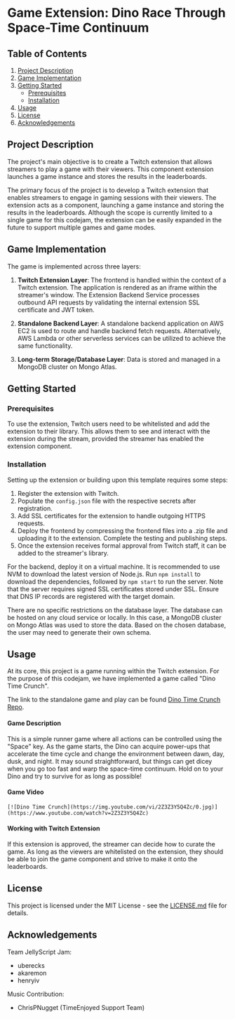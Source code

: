 # Game Extension: Dino Race Through Space-Time Continuum

## Table of Contents
1. [Project Description](#project-description)
2. [Game Implementation](#game-implementation)
3. [Getting Started](#getting-started)
    - [Prerequisites](#prerequisites)
    - [Installation](#installation)
4. [Usage](#usage)
5. [License](#license)
6. [Acknowledgements](#acknowledgements)

## Project Description

The project's main objective is to create a Twitch extension that allows streamers to play a game with their viewers. This component extension launches a game instance and stores the results in the leaderboards.

The primary focus of the project is to develop a Twitch extension that enables streamers to engage in gaming sessions with their viewers. The extension acts as a component, launching a game instance and storing the results in the leaderboards. Although the scope is currently limited to a single game for this codejam, the extension can be easily expanded in the future to support multiple games and game modes.

## Game Implementation

The game is implemented across three layers:

1. **Twitch Extension Layer**: The frontend is handled within the context of a Twitch extension. The application is rendered as an iframe within the streamer's window. The Extension Backend Service processes outbound API requests by validating the internal extension SSL certificate and JWT token.

2. **Standalone Backend Layer**: A standalone backend application on AWS EC2 is used to route and handle backend fetch requests. Alternatively, AWS Lambda or other serverless services can be utilized to achieve the same functionality.

3. **Long-term Storage/Database Layer**: Data is stored and managed in a MongoDB cluster on Mongo Atlas.

## Getting Started

### Prerequisites

To use the extension, Twitch users need to be whitelisted and add the extension to their library. This allows them to see and interact with the extension during the stream, provided the streamer has enabled the extension component.

### Installation

Setting up the extension or building upon this template requires some steps:

1. Register the extension with Twitch.
2. Populate the `config.json` file with the respective secrets after registration.
3. Add SSL certificates for the extension to handle outgoing HTTPS requests.
4. Deploy the frontend by compressing the frontend files into a .zip file and uploading it to the extension. Complete the testing and publishing steps.
5. Once the extension receives formal approval from Twitch staff, it can be added to the streamer's library.

For the backend, deploy it on a virtual machine. It is recommended to use NVM to download the latest version of Node.js. Run `npm install` to download the dependencies, followed by `npm start` to run the server. Note that the server requires signed SSL certificates stored under SSL. Ensure that DNS IP records are registered with the target domain.

There are no specific restrictions on the database layer. The database can be hosted on any cloud service or locally. In this case, a MongoDB cluster on Mongo Atlas was used to store the data. Based on the chosen database, the user may need to generate their own schema.

## Usage

At its core, this project is a game running within the Twitch extension. For the purpose of this codejam, we have implemented a game called "Dino Time Crunch".

The link to the standalone game and play can be found [Dino Time Crunch Repo](https://varangian-core.github.io/Dino-Time-Crunch/).


#### Game Description

This is a simple runner game where all actions can be controlled using the "Space" key. As the game starts, the Dino can acquire power-ups that accelerate the time cycle and change the environment between dawn, day, dusk, and night. It may sound straightforward, but things can get dicey when you go too fast and warp the space-time continuum. Hold on to your Dino and try to survive for as long as possible!

#### Game Video
       
    [![Dino Time Crunch](https://img.youtube.com/vi/2Z3Z3Y5Q4Zc/0.jpg)](https://www.youtube.com/watch?v=2Z3Z3Y5Q4Zc)

#### Working with Twitch Extension

If this extension is approved, the streamer can decide how to curate the game. As long as the viewers are whitelisted on the extension, they should be able to join the game component and strive to make it onto the leaderboards.

## License

This project is licensed under the MIT License - see the [LICENSE.md](LICENSE.md) file for details.

## Acknowledgements

Team JellyScript Jam:
- uberecks
- akaremon
- henryiv

Music Contribution:
- ChrisPNugget (TimeEnjoyed Support Team)
